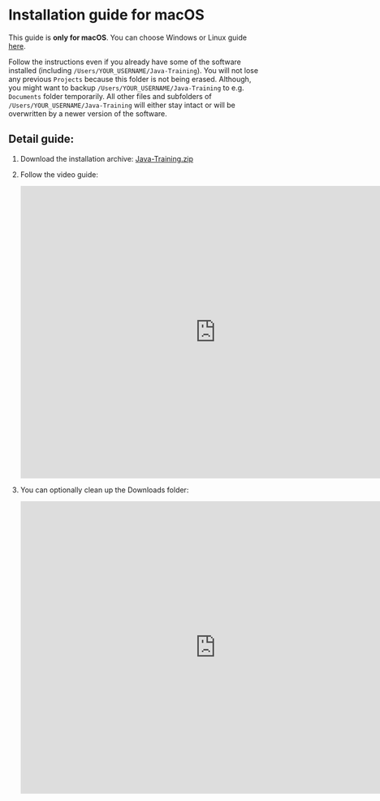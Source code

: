 Installation guide for macOS
============================

This guide is **only for macOS**.
You can choose Windows or Linux guide [here](../).

Follow the instructions even if you already have some of the software installed
(including `/Users/YOUR_USERNAME/Java-Training`). You will not lose any previous `Projects` because this folder is not being erased.
Although, you might want to backup `/Users/YOUR_USERNAME/Java-Training` to e.g. `Documents` folder temporarily.
All other files and subfolders of `/Users/YOUR_USERNAME/Java-Training` will either stay intact or will be overwritten by a newer version of the software.



<a id="detailni">Detail guide:</a>
-------------------------------------

1. Download the installation archive: [Java-Training.zip](https://github.com/czechitas/java-install/releases/download/2020-jaro/community/mac/Java-Training.zip)

2. Follow the video guide:

    <iframe width="768" height="576"
    	src="https://www.youtube.com/embed/ylUAuXl1ynw"
    	frameborder="0"
    	allowfullscreen></iframe>


3. You can optionally clean up the Downloads folder:

    <iframe width="768" height="576"
    	src="https://www.youtube.com/embed/MP_UK767uc8"
    	frameborder="0"
    	allowfullscreen></iframe>

